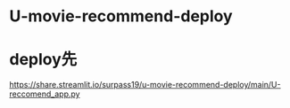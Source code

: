 # U-movie-recommend-deploy

# deploy先
https://share.streamlit.io/surpass19/u-movie-recommend-deploy/main/U-reccomend_app.py

